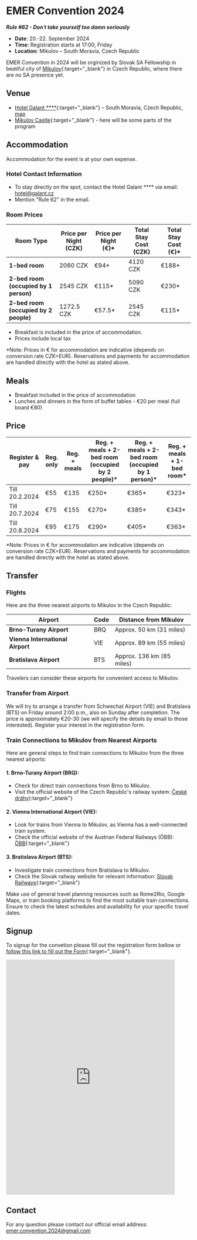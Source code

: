 # EMER Convention 2024
***Rule \#62 - Don´t take yourself too damn seriously***

- **Date**: 20.-22. September 2024
- **Time**: Registration starts at 17:00, Friday
- **Location**: Mikulov – South Moravia, Czech Republic  

EMER Convention in 2024 will be orginized by Slovak SA Fellowship in beatiful city of [Mikulov](https://www.mikulov.cz/){:target="_blank"} in Czech Republic, where there are no SA presence yet. 


## Venue

- [Hotel Galant \*\*\*\*](https://galant.cz/hotel-galant-mikulov/){:target="_blank"} – South Moravia, Czech Republic, [map](https://maps.app.goo.gl/zuhJ16Ueq2uPm6GN7)
- [Mikulov Castle](https://www.google.com/maps/place/Mikulov+Castle/@48.8079081,16.6262848,16z/data=!4m7!3m6!1s0x476d32cd118e2bd1:0xdbebfeb9d7521f59!8m2!3d48.8066729!4d16.6365077!15sCg9taWt1bG92IGthc3RpZWxaESIPbWlrdWxvdiBrYXN0aWVskgELbWFub3JfaG91c2XgAQA!16s%2Fm%2F047m58g?entry=tts){:target="_blank"} - here will be some parts of the program


## Accommodation

Accommodation for the event is at your own expense.

### Hotel Contact Information
- To stay directly on the spot, contact the Hotel Galant \*\*\*\* via email: [hotel@galant.cz](mailto:hotel@galant.cz)
- Mention "Rule 62" in the email.

### Room Prices

| Room Type                             | Price per Night (CZK) | Price per Night (€)* | Total Stay Cost (CZK) | Total Stay Cost (€)* |
|---------------------------------------|-----------------------|----------------------|------------------------|----------------------|
| **1-bed room**                        | 2060 CZK              | €94\*                | 4120 CZK               | €188\*               |
| **2-bed room (occupied by 1 person)** | 2545 CZK              | €115\*               | 5090 CZK               | €230\*              |
| **2-bed room (occupied by 2 people)** | 1272.5 CZK            | €57.5\*              | 2545 CZK               | €115\*             |



- Breakfast is included in the price of accommodation.
- Prices include local tax

\*Note: Prices in € for accommodation are indicative (depends on conversion rate CZK=EUR). Reservations and payments for accommodation are handled directly with the hotel as stated above.

## Meals
- Breakfast included in the price of accommodation
- Lunches and dinners in the form of buffet tables - €20 per meal (full board €80)


## Price

| Register & pay | Reg. only   | Reg. + meals | Reg. + meals + 2-bed room (occupied by 2 people)\* | Reg. + meals + 2-bed room (occupied by 1 person)\* | Reg. + meals + 1-bed room\*  |
|----------------|-------------|--------------|---------------------------|---------------------------|------------------------|
| Till 20.2.2024 | €55         | €135         | €250\*                    | €365\*                    | €323\*| 
| Till 20.7.2024 | €75         | €155         | €270\*                    | €385\*                    | €343\*|
| Till 20.8.2024 | €95         | €175         | €290\*                    | €405\*                    | €363\*| 

\*Note: Prices in € for accommodation are indicative (depends on conversion rate CZK=EUR). Reservations and payments for accommodation are handled directly with the hotel as stated above.

## Transfer

### Flights
Here are the three nearest airports to Mikulov in the Czech Republic:

| Airport                | Code | Distance from Mikulov |
|------------------------|------|------------------------|
| **Brno-Turany Airport** | BRQ  | Approx. 50 km (31 miles)|
| **Vienna International Airport** | VIE | Approx. 89 km (55 miles)|
| **Bratislava Airport** | BTS  | Approx. 136 km (85 miles)|


Travelers can consider these airports for convenient access to Mikulov.

### Transfer from Airport
We will try to arrange a transfer from Schwechat Airport (VIE) and Bratislava (BTS) on Friday around 2:00 p.m., also on Sunday after completion. The price is approximately €20-30 (we will specify the details by email to those interested). Register your interest in the registration form.


### Train Connections to Mikulov from Nearest Airports

Here are general steps to find train connections to Mikulov from the three nearest airports:

#### 1. Brno-Turany Airport (BRQ):
- Check for direct train connections from Brno to Mikulov.
- Visit the official website of the Czech Republic's railway system: [České dráhy](https://www.cd.cz/en/default.htm){:target="_blank"}

#### 2. Vienna International Airport (VIE):
- Look for trains from Vienna to Mikulov, as Vienna has a well-connected train system.
- Check the official website of the Austrian Federal Railways (ÖBB): [ÖBB](https://www.oebb.at/en/){:target="_blank"}

#### 3. Bratislava Airport (BTS):
- Investigate train connections from Bratislava to Mikulov.
- Check the Slovak railway website for relevant information: [Slovak Railways](https://www.slovakrail.sk/en.html){:target="_blank"}

Make use of general travel planning resources such as Rome2Rio, Google Maps, or train booking platforms to find the most suitable train connections. Ensure to check the latest schedules and availability for your specific travel dates.


## Signup

To signup for the convetion please fill out the registration form bellow or [follow this link to fill out the Form](https://docs.google.com/forms/d/e/1FAIpQLSfrXthF8f3EfZ_llgxUK61SaY7R2xYzqEHe69GM4rcCFeCCzQ/viewform?usp=sf_link){:target="_blank"}.

<iframe src="https://docs.google.com/forms/d/e/1FAIpQLSfrXthF8f3EfZ_llgxUK61SaY7R2xYzqEHe69GM4rcCFeCCzQ/viewform?embedded=true" width="460" height="640" frameborder="0" marginheight="0" marginwidth="0">Loading…</iframe>

## Contact 
For any question please contact our official email address: <emer.convention.2024@gmail.com>
